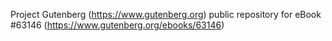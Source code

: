 Project Gutenberg (https://www.gutenberg.org) public repository for
eBook #63146 (https://www.gutenberg.org/ebooks/63146)
